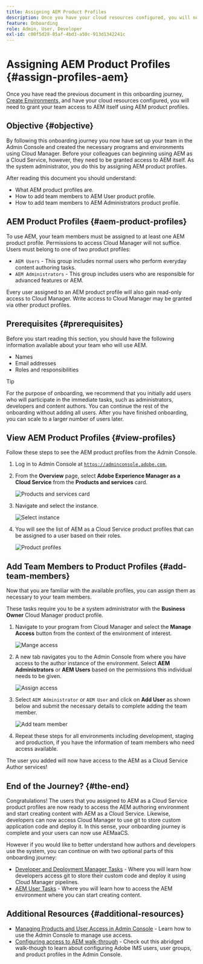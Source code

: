 ```yaml
---
title: Assigning AEM Product Profiles
description: Once you have your cloud resources configured, you will need to grant your team access to AEM itself using AEM product profiles.
feature: Onboarding
role: Admin, User, Developer
exl-id: c00f5d28-85af-4bd3-a50c-913d1342241c
---
```

# Assigning AEM Product Profiles {#assign-profiles-aem}

Once you have read the previous document in this onboarding journey, [Create Environments,](create-environments.md) and have your cloud resources configured, you will need to grant your team access to AEM itself using AEM product profiles.

## Objective {#objective}

By following this onboarding journey you now have set up your team in the Admin Console and created the necessary programs and environments using Cloud Manager. Before your colleagues can beginning using AEM as a Cloud Service, however, they need to be granted access to AEM itself. As the system administrator, you do this by assigning AEM product profiles.

After reading this document you should understand:

* What AEM product profiles are. 
* How to add team members to AEM User product profile.
* How to add team members to AEM Administrators product profile.

## AEM Product Profiles {#aem-product-profiles}

To use AEM, your team members must be assigned to at least one AEM product profile. Permissions to access Cloud Manager will not suffice. Users must belong to one of two product profiles:

* `AEM Users` - This group includes normal users who perform everyday content authoring tasks.
* `AEM Administrators` - This group includes users who are responsible for advanced features or AEM.

Every user assigned to an AEM product profile will also gain read-only access to Cloud Manager. Write access to Cloud Manager may be granted via other product profiles.

## Prerequisites {#prerequisites}

Before you start reading this section, you should have the following information available about your team who will use AEM.

* Names
* Email addresses
* Roles and responsibilities

>[!TIP]
>
>For the purpose of onboarding, we recommend that you initially add users who will participate in the immediate tasks, such as administrators, developers and content authors. You can continue the rest of the onboarding without adding all users. After you have finished onboarding, you can scale to a larger number of users later.

## View AEM Product Profiles {#view-profiles}

Follow these steps to see the AEM product profiles from the Admin Console.

1. Log in to Admin Console at [`https://adminconsole.adobe.com`.](https://adminconsole.adobe.com)

1. From the **Overview** page, select **Adobe Experience Manager as a Cloud Service** from the **Products and services** card.

   ![Products and services card](/help/journey-onboarding/assets/assign-team1.png)   

1. Navigate and select the instance.

   ![Select instance](/help/journey-onboarding/assets/cloud-profiles-1.png)

1. You will see the list of AEM as a Cloud Service product profiles that can be assigned to a user based on their roles.

   ![Product profiles](/help/journey-onboarding/assets/cloud-profiles-2.png)

## Add Team Members to Product Profiles {#add-team-members}

Now that you are familiar with the available profiles, you can assign them as necessary to your team members.

These tasks require you to be a system administrator with the **Business Owner** Cloud Manager product profile.

1. Navigate to your program from Cloud Manager and select the **Manage Access** button from the context of the environment of interest.

   ![Mange access](/help/journey-onboarding/assets/add-team1.png)

1. A new tab navigates you to the Admin Console from where you have access to the author instance of the environment. Select **AEM Administrators** or **AEM Users** based on the permissions this individual needs to be given.

   ![Assign access](/help/journey-onboarding/assets/add-team2.png)

1. Select `AEM Administrator` or `AEM User` and click on **Add User** as shown below and submit the necessary details to complete adding the team member.

   ![Add team member](/help/journey-onboarding/assets/add-team3.png)

1. Repeat these steps for all environments including development, staging and production, if you have the information of team members who need access available.

The user you added will now have access to the AEM as a Cloud Service Author services!

## End of the Journey? {#the-end}

Congratulations! The users that you assigned to AEM as a Cloud Service product profiles are now ready to access the AEM authoring environment and start creating content with AEM as a Cloud Service. Likewise, developers can now access Cloud Manager to use git to store custom application code and deploy it. In this sense, your onboarding journey is complete and your users can now use AEMaaCS.

However if you would like to better understand how authors and developers use the system, you can continue on with two optional parts of this onboarding journey:

* [Developer and Deployment Manager Tasks](developers.md) - Where you will learn how developers access git to store their custom code and deploy it using Cloud Manager pipelines.
* [AEM User Tasks](aem-users.md) - Where you will learn how to access the AEM environment where you can start creating content.

## Additional Resources {#additional-resources}

* [Managing Products and User Access in Admin Console](/help/security/ims-support.md#managing-products-and-user-access-in-admin-console) - Learn how to use the Admin Console to manage use access.
* [Configuring access to AEM walk-through](https://experienceleague.adobe.com/docs/experience-manager-learn/cloud-service/accessing/walk-through.html?lang=en) - Check out this abridged walk-though to learn about configuring Adobe IMS users, user groups, and product profiles in the Admin Console.

